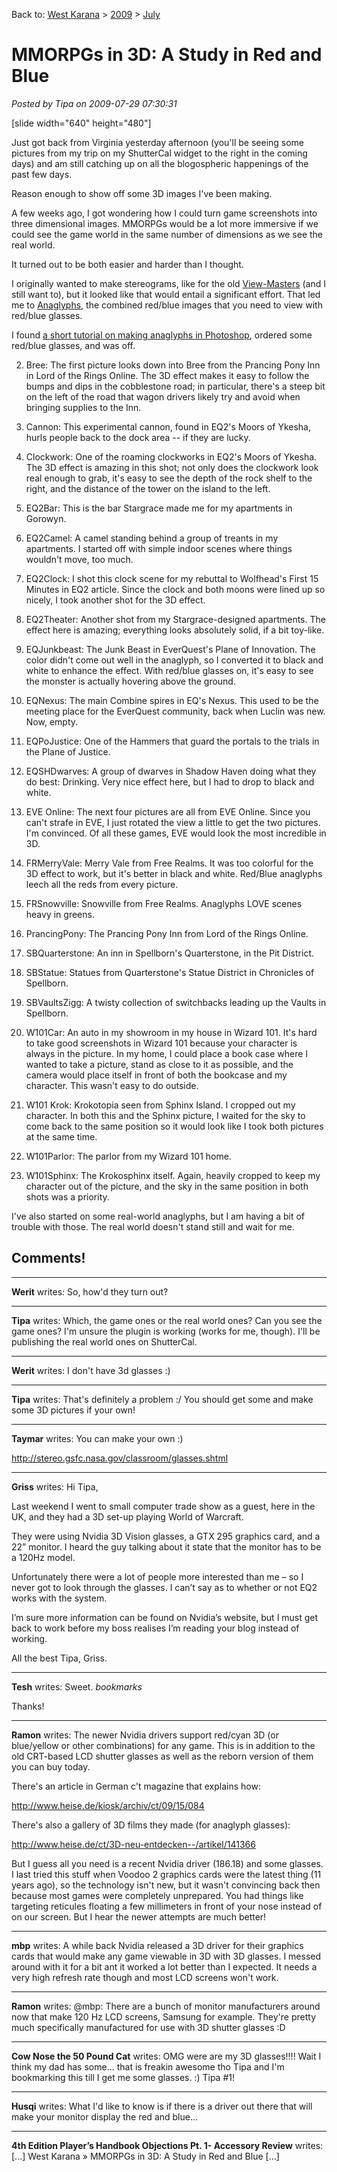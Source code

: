 Back to: [West Karana](/posts/westkarana.md) > [2009](/posts/2009/westkarana.md) > [July](./westkarana.md)
# MMORPGs in 3D: A Study in Red and Blue

*Posted by Tipa on 2009-07-29 07:30:31*

 [slide width="640" height="480"] 

Just got back from Virginia yesterday afternoon (you'll be seeing some pictures from my trip on my ShutterCal widget to the right in the coming days) and am still catching up on all the blogospheric happenings of the past few days.

Reason enough to show off some 3D images I've been making.

A few weeks ago, I got wondering how I could turn game screenshots into three dimensional images. MMORPGs would be a lot more immersive if we could see the game world in the same number of dimensions as we see the real world.

It turned out to be both easier and harder than I thought.

I originally wanted to make stereograms, like for the old [View-Masters](http://en.wikipedia.org/wiki/View-Master) (and I still want to), but it looked like that would entail a significant effort. That led me to [Anaglyphs](http://en.wikipedia.org/wiki/Anaglyph_image), the combined red/blue images that you need to view with red/blue glasses.

I found [a short tutorial on making anaglyphs in Photoshop](http://graphicssoft.about.com/cs/photoshop/ht/3danaglyph.htm), ordered some red/blue glasses, and was off.


 2. Bree: The first picture looks down into Bree from the Prancing Pony Inn in Lord of the Rings Online. The 3D effect makes it easy to follow the bumps and dips in the cobblestone road; in particular, there's a steep bit on the left of the road that wagon drivers likely try and avoid when bringing supplies to the Inn.

 4. Cannon: This experimental cannon, found in EQ2's Moors of Ykesha, hurls people back to the dock area -- if they are lucky.
 
6. Clockwork: One of the roaming clockworks in EQ2's Moors of Ykesha. The 3D effect is amazing in this shot; not only does the clockwork look real enough to grab, it's easy to see the depth of the rock shelf to the right, and the distance of the tower on the island to the left.

 8. EQ2Bar: This is the bar Stargrace made me for my apartments in Gorowyn.

 10. EQ2Camel: A camel standing behind a group of treants in my apartments. I started off with simple indoor scenes where things wouldn't move, too much.

 12. EQ2Clock: I shot this clock scene for my rebuttal to Wolfhead's First 15 Minutes in EQ2 article. Since the clock and both moons were lined up so nicely, I took another shot for the 3D effect.

 14. EQ2Theater: Another shot from my Stargrace-designed apartments. The effect here is amazing; everything looks absolutely solid, if a bit toy-like.

 16. EQJunkbeast: The Junk Beast in EverQuest's Plane of Innovation. The color didn't come out well in the anaglyph, so I converted it to black and white to enhance the effect. With red/blue glasses on, it's easy to see the monster is actually hovering above the ground.

 18. EQNexus: The main Combine spires in EQ's Nexus. This used to be the meeting place for the EverQuest community, back when Luclin was new. Now, empty.

 20. EQPoJustice: One of the Hammers that guard the portals to the trials in the Plane of Justice.

 22. EQSHDwarves: A group of dwarves in Shadow Haven doing what they do best: Drinking. Very nice effect here, but I had to drop to black and white.

 24. EVE Online: The next four pictures are all from EVE Online. Since you can't strafe in EVE, I just rotated the view a little to get the two pictures. I'm convinced. Of all these games, EVE would look the most incredible in 3D.

 26. FRMerryVale: Merry Vale from Free Realms. It was too colorful for the 3D effect to work, but it's better in black and white. Red/Blue anaglyphs leech all the reds from every picture.

 28. FRSnowville: Snowville from Free Realms. Anaglyphs LOVE scenes heavy in greens.

 30. PrancingPony: The Prancing Pony Inn from Lord of the Rings Online.

 32. SBQuarterstone: An inn in Spellborn's Quarterstone, in the Pit District.

 34. SBStatue: Statues from Quarterstone's Statue District in Chronicles of Spellborn.

 36. SBVaultsZigg: A twisty collection of switchbacks leading up the Vaults in Spellborn.

 38. W101Car: An auto in my showroom in my house in Wizard 101. It's hard to take good screenshots in Wizard 101 because your character is always in the picture. In my home, I could place a book case where I wanted to take a picture, stand as close to it as possible, and the camera would place itself in front of both the bookcase and my character. This wasn't easy to do outside.

 40. W101 Krok: Krokotopia seen from Sphinx Island. I cropped out my character. In both this and the Sphinx picture, I waited for the sky to come back to the same position so it would look like I took both pictures at the same time.

 42. W101Parlor: The parlor from my Wizard 101 home.

 44. W101Sphinx: The Krokosphinx itself. Again, heavily cropped to keep my character out of the picture, and the sky in the same position in both shots was a priority.




I've also started on some real-world anaglyphs, but I am having a bit of trouble with those. The real world doesn't stand still and wait for me.

## Comments!

---

**Werit** writes: So, how'd they turn out?

---

**Tipa** writes: Which, the game ones or the real world ones? Can you see the game ones? I'm unsure the plugin is working (works for me, though). I'll be publishing the real world ones on ShutterCal.

---

**Werit** writes: I don't have 3d glasses :)

---

**Tipa** writes: That's definitely a problem :/ You should get some and make some 3D pictures if your own!

---

**Taymar** writes: You can make your own :)

http://stereo.gsfc.nasa.gov/classroom/glasses.shtml

---

**Griss** writes: Hi Tipa, 

Last weekend I went to small computer trade show as a guest, here in the UK, and they had a 3D set-up playing World of Warcraft.

They were using Nvidia 3D Vision glasses, a GTX 295 graphics card, and a 22” monitor. I heard the guy talking about it state that the monitor has to be a 120Hz model.

Unfortunately there were a lot of people more interested than me – so I never got to look through the glasses. I can’t say as to whether or not EQ2 works with the system.

I’m sure more information can be found on Nvidia’s website, but I must get back to work before my boss realises I’m reading your blog instead of working.

All the best Tipa, 
Griss.

---

**Tesh** writes: Sweet. *bookmarks*

Thanks!

---

**Ramon** writes: The newer Nvidia drivers support red/cyan 3D (or blue/yellow or other combinations) for any game. This is in addition to the old CRT-based LCD shutter glasses as well as the reborn version of them you can buy today.

There's an article in German c't magazine that explains how:

http://www.heise.de/kiosk/archiv/ct/09/15/084

There's also a gallery of 3D films they made (for anaglyph glasses):

http://www.heise.de/ct/3D-neu-entdecken--/artikel/141366

But I guess all you need is a recent Nvidia driver (186.18) and some glasses. I last tried this stuff when Voodoo 2 graphics cards were the latest thing (11 years ago), so the technology isn't new, but it wasn't convincing back then because most games were completely unprepared. You had things like targeting reticules floating a few millimeters in front of your nose instead of on our screen. But I hear the newer attempts are much better!

---

**mbp** writes: A while back Nvidia released a 3D driver for their graphics cards that would make any game viewable in 3D with 3D glasses. I messed around with it for a bit ant it worked a lot better than I expected. It needs a very high refresh rate though and most LCD screens won't work.

---

**Ramon** writes: @mbp: There are a bunch of monitor manufacturers around now that make 120 Hz LCD screens, Samsung for example. They're pretty much specifically manufactured for use with 3D shutter glasses :D

---

**Cow Nose the 50 Pound Cat** writes: OMG were are my 3D glasses!!!! Wait I think my dad has some... that is freakin awesome tho Tipa and I'm bookmarking this till I get me some glasses. :) Tipa #1!

---

**Husqi** writes: What I'd like to know is if there is a driver out there that will make your monitor display the red and blue...

---

**4th Edition Player&#8217;s Handbook Objections Pt. 1- Accessory Review** writes: [...] West Karana » MMORPGs in 3D: A Study in Red and Blue [...]

